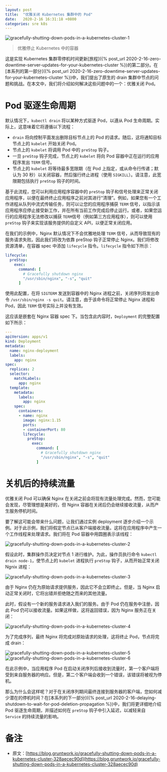 ```yaml
---
layout: post
title:  "优雅关闭 Kubernetes 集群中的 Pod"
date:   2020-2-16 16:31:18 +0800
categories: sre k8s
---
```

![gracefully-shutting-down-pods-in-a-kubernetes-cluster-1](/assets/img/gracefully-shutting-down-pods-in-a-kubernetes-cluster-1.png)
> 优雅停止 Kubernetes 中的容器

这是实现 Kubernetes 集群零停机时间更新[旅程]({% post_url 2020-2-16-zero-downtime-server-updates-for-your-kubernetes-cluster %})的第二部分。在[本系列的第一部分]({% post_url 2020-2-16-zero-downtime-server-updates-for-your-kubernetes-cluster %})中，我们提出了原生的 drain 集群中节点的问题和挑战。在本文中，我们将介绍如何解决这些问题中的一个：优雅关闭 Pod。

# Pod 驱逐生命周期

默认情况下，`kubectl drain` 将以某种方式驱逐 Pod，以遵从 Pod 生命周期。实际上，这意味着它将遵循以下流程：

* `drain` 将向控制平面发出删除目标节点上的 Pod 的请求。随后，这将通知目标节点上的 `kubelet` 开始关闭 Pod。
* 节点上的 `kubelet` 将调用 Pod 中的 `preStop` 钩子。
* 一旦 `preStop` 钩子完成，节点上的 `kubelet` 将向 Pod 容器中正在运行的应用程序发出 `TERM` 信号。
* 节点上的 `kubelet` 将等待最多宽限期（在 Pod 上指定，或从命令行传递；默认为 30 秒）以关闭容器，然后强行终止进程（使用 `SIGKILL`）。请注意，此宽限期包括执行 `preStop` 钩子的时间。

基于此流程，您可以利用应用程序容器中的 `preStop` 钩子和信号处理来正常关闭应用程序，以便在最终终止应用程序之前对其进行“清理”。例如，如果您有一个工作进程从队列中流式传输任务，则可以让您的应用程序捕获 `TERM` 信号，以指示该应用程序应停止接受新工作，并在所有当前工作完成后停止运行。或者，如果您运行的应用程序无法修改以捕获 `TERM`信号（例如第三方应用程序），则可以使用 `preStop` 钩子来实现该服务提供的自定义 API，以便正常关闭应用。

在我们的示例中，Nginx 默认情况下不会优雅地处理 `TERM` 信号，从而导致现有的服务请求失败。因此我们将改为依靠 preStop 钩子正常停止 Nginx。我们将修改资源清单，在容器 spec 中添加 `lifecycle` 指令。`lifecycle` 指令如下所示：

```yaml
lifecycle:
  preStop:
    exec:
      command: [
        # Gracefully shutdown nginx
        "/usr/sbin/nginx", "-s", "quit"
      ]
```

使用此配置，在将 `SIGTERM` 发送到容器中的 Nginx 进程之前，关闭序列将发出命令 `/usr/sbin/nginx -s quit`。请注意，由于该命令将正常停止 Nginx 进程和 Pod，因此 `TERM` 信号实际上并没有生效。

这应该是嵌套在 Nginx 容器 spec 下。当包含此内容时，`Deployment` 的完整配置如下所示：

```yaml
---
apiVersion: apps/v1
kind: Deployment
metadata:
  name: nginx-deployment
  labels:
    app: nginx
spec:
  replicas: 2
  selector:
    matchLabels:
      app: nginx
  template:
    metadata:
      labels:
        app: nginx
    spec:
      containers:
      - name: nginx
        image: nginx:1.15
        ports:
        - containerPort: 80
        lifecycle:
          preStop:
            exec:
              command: [
                # Gracefully shutdown nginx
                "/usr/sbin/nginx", "-s", "quit"
              ]
```

# 关机后的持续流量

优雅关闭 Pod 可以确保 Nginx 在关闭之前会将现有流量处理完成。然而，您可能会发现，尽管理想是美好的，但 Nginx 容器在关闭后仍会继续接收流量，从而产生服务停机时间。

要了解这可能会带来什么问题，让我们通过实例 deployment 逐步介绍一个示例。对于此示例，我们将假定节点已从客户端接收流量。这将在应用程序中产生一个工作线程来处理请求。我们将在 Pod 容器中用圆圈表示该线程：

![gracefully-shutting-down-pods-in-a-kubernetes-cluster-2](/assets/img/gracefully-shutting-down-pods-in-a-kubernetes-cluster-2.png)

假设此时，集群操作员决定对节点 1 进行维护。为此，操作员执行命令 `kubectl drain node-1`，使节点上的 `kubelet` 进程执行 `preStop` 钩子，从而开始正常关闭 Ngnix 进程：

![gracefully-shutting-down-pods-in-a-kubernetes-cluster-3](/assets/img/gracefully-shutting-down-pods-in-a-kubernetes-cluster-3.png)

由于 Nginx 仍在为原始请求提供服务，因此它不会立即终止。但是，当 Nginx 启动正常关闭时，它将出错并拒绝随之而来的其他流量。

此时，假设有一个新的服务请求进入我们的服务。由于 Pod 仍在服务中注册，因此 Pod 仍可以接收流量。如果这样做，这将返回错误，因为 Nginx 服务正在关闭：

![gracefully-shutting-down-pods-in-a-kubernetes-cluster-4](/assets/img/gracefully-shutting-down-pods-in-a-kubernetes-cluster-4.png)

为了完成序列，最终 Nginx 将完成对原始请求的处理，这将终止 Pod，节点将完成 drain：

![gracefully-shutting-down-pods-in-a-kubernetes-cluster-5](/assets/img/gracefully-shutting-down-pods-in-a-kubernetes-cluster-5.png)
![gracefully-shutting-down-pods-in-a-kubernetes-cluster-6](/assets/img/gracefully-shutting-down-pods-in-a-kubernetes-cluster-6.png)

在此示例中，当应用程序 Pod 在启动关闭序列后接收到流量时，第一个客户端将受到来自服务器的响应。但是，第二个客户端会收到一个错误，该错误将被视为停机。

那么为什么会这样呢？对于在关闭序列期间最终连接到服务器的客户端，您如何减少潜在的停机时间？在[本系列的下一部分]({% post_url 2020-2-16-delaying-shutdown-to-wait-for-pod-deletion-propagation %})中，我们将更详细地介绍 Pod 驱逐生命周期，并描述如何在 `preStop` 钩子中引入延迟，以减轻来自 `Service` 的持续流量的影响。

# 备注

* 原文：[https://blog.gruntwork.io/gracefully-shutting-down-pods-in-a-kubernetes-cluster-328aecec90d](https://blog.gruntwork.io/gracefully-shutting-down-pods-in-a-kubernetes-cluster-328aecec90d)